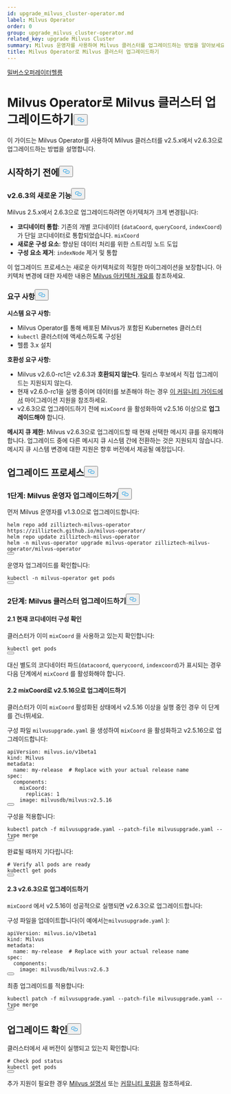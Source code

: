 ```yaml
---
id: upgrade_milvus_cluster-operator.md
label: Milvus Operator
order: 0
group: upgrade_milvus_cluster-operator.md
related_key: upgrade Milvus Cluster
summary: Milvus 운영자를 사용하여 Milvus 클러스터를 업그레이드하는 방법을 알아보세요.
title: Milvus Operator로 Milvus 클러스터 업그레이드하기
---
```

<div class="tab-wrapper"><a href="/docs/ko/upgrade_milvus_cluster-operator.md" class='active '>밀버스</a><a href="/docs/ko/upgrade_milvus_cluster-helm.md" class=''>오퍼레이터헬름</a></div>
<h1 id="Upgrade-Milvus-Cluster-with-Milvus-Operator" class="common-anchor-header">Milvus Operator로 Milvus 클러스터 업그레이드하기<button data-href="#Upgrade-Milvus-Cluster-with-Milvus-Operator" class="anchor-icon" translate="no">
      <svg translate="no"
        aria-hidden="true"
        focusable="false"
        height="20"
        version="1.1"
        viewBox="0 0 16 16"
        width="16"
      >
        <path
          fill="#0092E4"
          fill-rule="evenodd"
          d="M4 9h1v1H4c-1.5 0-3-1.69-3-3.5S2.55 3 4 3h4c1.45 0 3 1.69 3 3.5 0 1.41-.91 2.72-2 3.25V8.59c.58-.45 1-1.27 1-2.09C10 5.22 8.98 4 8 4H4c-.98 0-2 1.22-2 2.5S3 9 4 9zm9-3h-1v1h1c1 0 2 1.22 2 2.5S13.98 12 13 12H9c-.98 0-2-1.22-2-2.5 0-.83.42-1.64 1-2.09V6.25c-1.09.53-2 1.84-2 3.25C6 11.31 7.55 13 9 13h4c1.45 0 3-1.69 3-3.5S14.5 6 13 6z"
        ></path>
      </svg>
    </button></h1><p>이 가이드는 Milvus Operator를 사용하여 Milvus 클러스터를 v2.5.x에서 v2.6.3으로 업그레이드하는 방법을 설명합니다.</p>
<h2 id="Before-you-start" class="common-anchor-header">시작하기 전에<button data-href="#Before-you-start" class="anchor-icon" translate="no">
      <svg translate="no"
        aria-hidden="true"
        focusable="false"
        height="20"
        version="1.1"
        viewBox="0 0 16 16"
        width="16"
      >
        <path
          fill="#0092E4"
          fill-rule="evenodd"
          d="M4 9h1v1H4c-1.5 0-3-1.69-3-3.5S2.55 3 4 3h4c1.45 0 3 1.69 3 3.5 0 1.41-.91 2.72-2 3.25V8.59c.58-.45 1-1.27 1-2.09C10 5.22 8.98 4 8 4H4c-.98 0-2 1.22-2 2.5S3 9 4 9zm9-3h-1v1h1c1 0 2 1.22 2 2.5S13.98 12 13 12H9c-.98 0-2-1.22-2-2.5 0-.83.42-1.64 1-2.09V6.25c-1.09.53-2 1.84-2 3.25C6 11.31 7.55 13 9 13h4c1.45 0 3-1.69 3-3.5S14.5 6 13 6z"
        ></path>
      </svg>
    </button></h2><h3 id="Whats-new-in-v263" class="common-anchor-header">v2.6.3의 새로운 기능<button data-href="#Whats-new-in-v263" class="anchor-icon" translate="no">
      <svg translate="no"
        aria-hidden="true"
        focusable="false"
        height="20"
        version="1.1"
        viewBox="0 0 16 16"
        width="16"
      >
        <path
          fill="#0092E4"
          fill-rule="evenodd"
          d="M4 9h1v1H4c-1.5 0-3-1.69-3-3.5S2.55 3 4 3h4c1.45 0 3 1.69 3 3.5 0 1.41-.91 2.72-2 3.25V8.59c.58-.45 1-1.27 1-2.09C10 5.22 8.98 4 8 4H4c-.98 0-2 1.22-2 2.5S3 9 4 9zm9-3h-1v1h1c1 0 2 1.22 2 2.5S13.98 12 13 12H9c-.98 0-2-1.22-2-2.5 0-.83.42-1.64 1-2.09V6.25c-1.09.53-2 1.84-2 3.25C6 11.31 7.55 13 9 13h4c1.45 0 3-1.69 3-3.5S14.5 6 13 6z"
        ></path>
      </svg>
    </button></h3><p>Milvus 2.5.x에서 2.6.3으로 업그레이드하려면 아키텍처가 크게 변경됩니다:</p>
<ul>
<li><strong>코디네이터 통합</strong>: 기존의 개별 코디네이터 (<code translate="no">dataCoord</code>, <code translate="no">queryCoord</code>, <code translate="no">indexCoord</code>)가 단일 코디네이터로 통합되었습니다. <code translate="no">mixCoord</code></li>
<li><strong>새로운 구성 요소</strong>: 향상된 데이터 처리를 위한 스트리밍 노드 도입</li>
<li><strong>구성 요소 제거</strong>: <code translate="no">indexNode</code> 제거 및 통합</li>
</ul>
<p>이 업그레이드 프로세스는 새로운 아키텍처로의 적절한 마이그레이션을 보장합니다. 아키텍처 변경에 대한 자세한 내용은 <a href="/docs/ko/architecture_overview.md">Milvus 아키텍처 개요를</a> 참조하세요.</p>
<h3 id="Requirements" class="common-anchor-header">요구 사항<button data-href="#Requirements" class="anchor-icon" translate="no">
      <svg translate="no"
        aria-hidden="true"
        focusable="false"
        height="20"
        version="1.1"
        viewBox="0 0 16 16"
        width="16"
      >
        <path
          fill="#0092E4"
          fill-rule="evenodd"
          d="M4 9h1v1H4c-1.5 0-3-1.69-3-3.5S2.55 3 4 3h4c1.45 0 3 1.69 3 3.5 0 1.41-.91 2.72-2 3.25V8.59c.58-.45 1-1.27 1-2.09C10 5.22 8.98 4 8 4H4c-.98 0-2 1.22-2 2.5S3 9 4 9zm9-3h-1v1h1c1 0 2 1.22 2 2.5S13.98 12 13 12H9c-.98 0-2-1.22-2-2.5 0-.83.42-1.64 1-2.09V6.25c-1.09.53-2 1.84-2 3.25C6 11.31 7.55 13 9 13h4c1.45 0 3-1.69 3-3.5S14.5 6 13 6z"
        ></path>
      </svg>
    </button></h3><p><strong>시스템 요구 사항:</strong></p>
<ul>
<li>Milvus Operator를 통해 배포된 Milvus가 포함된 Kubernetes 클러스터</li>
<li><code translate="no">kubectl</code> 클러스터에 액세스하도록 구성된</li>
<li>헬름 3.x 설치</li>
</ul>
<p><strong>호환성 요구 사항:</strong></p>
<ul>
<li>Milvus v2.6.0-rc1은 v2.6.3과 <strong>호환되지 않는다</strong>. 릴리스 후보에서 직접 업그레이드는 지원되지 않는다.</li>
<li>현재 v2.6.0-rc1을 실행 중이며 데이터를 보존해야 하는 경우 <a href="https://github.com/milvus-io/milvus/issues/43538#issuecomment-3112808997">이 커뮤니티 가이드에서</a> 마이그레이션 지원을 참조하세요.</li>
<li>v2.6.3으로 업그레이드하기 전에 <code translate="no">mixCoord</code> 을 활성화하여 v2.5.16 이상으로 <strong>업그레이드해야</strong> 합니다.</li>
</ul>
<p><strong>메시지 큐 제한</strong>: Milvus v2.6.3으로 업그레이드할 때 현재 선택한 메시지 큐를 유지해야 합니다. 업그레이드 중에 다른 메시지 큐 시스템 간에 전환하는 것은 지원되지 않습니다. 메시지 큐 시스템 변경에 대한 지원은 향후 버전에서 제공될 예정입니다.</p>
<h2 id="Upgrade-process" class="common-anchor-header">업그레이드 프로세스<button data-href="#Upgrade-process" class="anchor-icon" translate="no">
      <svg translate="no"
        aria-hidden="true"
        focusable="false"
        height="20"
        version="1.1"
        viewBox="0 0 16 16"
        width="16"
      >
        <path
          fill="#0092E4"
          fill-rule="evenodd"
          d="M4 9h1v1H4c-1.5 0-3-1.69-3-3.5S2.55 3 4 3h4c1.45 0 3 1.69 3 3.5 0 1.41-.91 2.72-2 3.25V8.59c.58-.45 1-1.27 1-2.09C10 5.22 8.98 4 8 4H4c-.98 0-2 1.22-2 2.5S3 9 4 9zm9-3h-1v1h1c1 0 2 1.22 2 2.5S13.98 12 13 12H9c-.98 0-2-1.22-2-2.5 0-.83.42-1.64 1-2.09V6.25c-1.09.53-2 1.84-2 3.25C6 11.31 7.55 13 9 13h4c1.45 0 3-1.69 3-3.5S14.5 6 13 6z"
        ></path>
      </svg>
    </button></h2><h3 id="Step-1-Upgrade-Milvus-Operator" class="common-anchor-header">1단계: Milvus 운영자 업그레이드하기<button data-href="#Step-1-Upgrade-Milvus-Operator" class="anchor-icon" translate="no">
      <svg translate="no"
        aria-hidden="true"
        focusable="false"
        height="20"
        version="1.1"
        viewBox="0 0 16 16"
        width="16"
      >
        <path
          fill="#0092E4"
          fill-rule="evenodd"
          d="M4 9h1v1H4c-1.5 0-3-1.69-3-3.5S2.55 3 4 3h4c1.45 0 3 1.69 3 3.5 0 1.41-.91 2.72-2 3.25V8.59c.58-.45 1-1.27 1-2.09C10 5.22 8.98 4 8 4H4c-.98 0-2 1.22-2 2.5S3 9 4 9zm9-3h-1v1h1c1 0 2 1.22 2 2.5S13.98 12 13 12H9c-.98 0-2-1.22-2-2.5 0-.83.42-1.64 1-2.09V6.25c-1.09.53-2 1.84-2 3.25C6 11.31 7.55 13 9 13h4c1.45 0 3-1.69 3-3.5S14.5 6 13 6z"
        ></path>
      </svg>
    </button></h3><p>먼저 Milvus 운영자를 v1.3.0으로 업그레이드합니다:</p>
<pre><code translate="no" class="language-bash">helm repo add zilliztech-milvus-operator https://zilliztech.github.io/milvus-operator/
helm repo update zilliztech-milvus-operator
helm -n milvus-operator upgrade milvus-operator zilliztech-milvus-operator/milvus-operator
<button class="copy-code-btn"></button></code></pre>
<p>운영자 업그레이드를 확인합니다:</p>
<pre><code translate="no" class="language-bash">kubectl -n milvus-operator get pods
<button class="copy-code-btn"></button></code></pre>
<h3 id="Step-2-Upgrade-your-Milvus-cluster" class="common-anchor-header">2단계: Milvus 클러스터 업그레이드하기<button data-href="#Step-2-Upgrade-your-Milvus-cluster" class="anchor-icon" translate="no">
      <svg translate="no"
        aria-hidden="true"
        focusable="false"
        height="20"
        version="1.1"
        viewBox="0 0 16 16"
        width="16"
      >
        <path
          fill="#0092E4"
          fill-rule="evenodd"
          d="M4 9h1v1H4c-1.5 0-3-1.69-3-3.5S2.55 3 4 3h4c1.45 0 3 1.69 3 3.5 0 1.41-.91 2.72-2 3.25V8.59c.58-.45 1-1.27 1-2.09C10 5.22 8.98 4 8 4H4c-.98 0-2 1.22-2 2.5S3 9 4 9zm9-3h-1v1h1c1 0 2 1.22 2 2.5S13.98 12 13 12H9c-.98 0-2-1.22-2-2.5 0-.83.42-1.64 1-2.09V6.25c-1.09.53-2 1.84-2 3.25C6 11.31 7.55 13 9 13h4c1.45 0 3-1.69 3-3.5S14.5 6 13 6z"
        ></path>
      </svg>
    </button></h3><h4 id="21-Check-current-coordinator-configuration" class="common-anchor-header">2.1 현재 코디네이터 구성 확인</h4><p>클러스터가 이미 <code translate="no">mixCoord</code> 을 사용하고 있는지 확인합니다:</p>
<pre><code translate="no" class="language-bash">kubectl get pods
<button class="copy-code-btn"></button></code></pre>
<p>대신 별도의 코디네이터 파드(<code translate="no">datacoord</code>, <code translate="no">querycoord</code>, <code translate="no">indexcoord</code>)가 표시되는 경우 다음 단계에서 <code translate="no">mixCoord</code> 를 활성화해야 합니다.</p>
<h4 id="22-Upgrade-to-v2516-with-mixCoord" class="common-anchor-header">2.2 mixCoord로 v2.5.16으로 업그레이드하기</h4><div class="alert-note">
<p>클러스터가 이미 <code translate="no">mixCoord</code> 활성화된 상태에서 v2.5.16 이상을 실행 중인 경우 이 단계를 건너뛰세요.</p>
</div>
<p>구성 파일 <code translate="no">milvusupgrade.yaml</code> 을 생성하여 <code translate="no">mixCoord</code> 을 활성화하고 v2.5.16으로 업그레이드합니다:</p>
<pre><code translate="no" class="language-yaml"><span class="hljs-attr">apiVersion:</span> <span class="hljs-string">milvus.io/v1beta1</span>
<span class="hljs-attr">kind:</span> <span class="hljs-string">Milvus</span>
<span class="hljs-attr">metadata:</span>
  <span class="hljs-attr">name:</span> <span class="hljs-string">my-release</span>  <span class="hljs-comment"># Replace with your actual release name</span>
<span class="hljs-attr">spec:</span>
  <span class="hljs-attr">components:</span>
    <span class="hljs-attr">mixCoord:</span>
      <span class="hljs-attr">replicas:</span> <span class="hljs-number">1</span>
    <span class="hljs-attr">image:</span> <span class="hljs-string">milvusdb/milvus:v2.5.16</span>
<button class="copy-code-btn"></button></code></pre>
<p>구성을 적용합니다:</p>
<pre><code translate="no" class="language-bash">kubectl patch -f milvusupgrade.yaml --patch-file milvusupgrade.yaml --<span class="hljs-built_in">type</span> merge
<button class="copy-code-btn"></button></code></pre>
<p>완료될 때까지 기다립니다:</p>
<pre><code translate="no" class="language-bash"><span class="hljs-comment"># Verify all pods are ready</span>
kubectl get pods
<button class="copy-code-btn"></button></code></pre>
<h4 id="23-Upgrade-to-v263" class="common-anchor-header">2.3 v2.6.3으로 업그레이드하기</h4><p><code translate="no">mixCoord</code> 에서 v2.5.16이 성공적으로 실행되면 v2.6.3으로 업그레이드합니다:</p>
<p>구성 파일을 업데이트합니다(이 예에서는<code translate="no">milvusupgrade.yaml</code> ):</p>
<pre><code translate="no" class="language-yaml"><span class="hljs-attr">apiVersion:</span> <span class="hljs-string">milvus.io/v1beta1</span>
<span class="hljs-attr">kind:</span> <span class="hljs-string">Milvus</span>
<span class="hljs-attr">metadata:</span>
  <span class="hljs-attr">name:</span> <span class="hljs-string">my-release</span>  <span class="hljs-comment"># Replace with your actual release name</span>
<span class="hljs-attr">spec:</span>
  <span class="hljs-attr">components:</span>
    <span class="hljs-attr">image:</span> <span class="hljs-string">milvusdb/milvus:v2.6.3</span>
<button class="copy-code-btn"></button></code></pre>
<p>최종 업그레이드를 적용합니다:</p>
<pre><code translate="no" class="language-bash">kubectl patch -f milvusupgrade.yaml --patch-file milvusupgrade.yaml --<span class="hljs-built_in">type</span> merge
<button class="copy-code-btn"></button></code></pre>
<h2 id="Verify-the-upgrade" class="common-anchor-header">업그레이드 확인<button data-href="#Verify-the-upgrade" class="anchor-icon" translate="no">
      <svg translate="no"
        aria-hidden="true"
        focusable="false"
        height="20"
        version="1.1"
        viewBox="0 0 16 16"
        width="16"
      >
        <path
          fill="#0092E4"
          fill-rule="evenodd"
          d="M4 9h1v1H4c-1.5 0-3-1.69-3-3.5S2.55 3 4 3h4c1.45 0 3 1.69 3 3.5 0 1.41-.91 2.72-2 3.25V8.59c.58-.45 1-1.27 1-2.09C10 5.22 8.98 4 8 4H4c-.98 0-2 1.22-2 2.5S3 9 4 9zm9-3h-1v1h1c1 0 2 1.22 2 2.5S13.98 12 13 12H9c-.98 0-2-1.22-2-2.5 0-.83.42-1.64 1-2.09V6.25c-1.09.53-2 1.84-2 3.25C6 11.31 7.55 13 9 13h4c1.45 0 3-1.69 3-3.5S14.5 6 13 6z"
        ></path>
      </svg>
    </button></h2><p>클러스터에서 새 버전이 실행되고 있는지 확인합니다:</p>
<pre><code translate="no" class="language-bash"><span class="hljs-comment"># Check pod status</span>
kubectl get pods
<button class="copy-code-btn"></button></code></pre>
<p>추가 지원이 필요한 경우 <a href="https://milvus.io/docs">Milvus 설명서</a> 또는 <a href="https://github.com/milvus-io/milvus/discussions">커뮤니티 포럼을</a> 참조하세요.</p>
